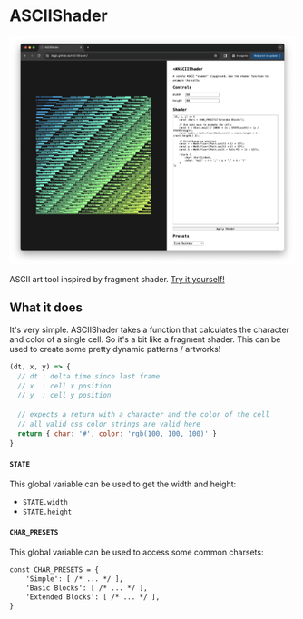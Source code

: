 # ASCIIShader

![Screenshot](./screenshot.png)

ASCII art tool inspired by fragment shader. [Try it yourself!](https://bigjk.github.io/ASCIIShader/)

## What it does

It's very simple. ASCIIShader takes a function that calculates the character and color of a single cell. So it's a bit like a fragment shader. This can be used to create some pretty dynamic patterns / artworks!

```js
(dt, x, y) => {
  // dt : delta time since last frame
  // x  : cell x position
  // y  : cell y position

  // expects a return with a character and the color of the cell
  // all valid css color strings are valid here
  return { char: '#', color: 'rgb(100, 100, 100)' }
}
```

#### ``STATE``

This global variable can be used to get the width and height:
- ``STATE.width``
- ``STATE.height``

#### ``CHAR_PRESETS``

This global variable can be used to access some common charsets:

```
const CHAR_PRESETS = {
    'Simple': [ /* ... */ ],
    'Basic Blocks': [ /* ... */ ],
    'Extended Blocks': [ /* ... */ ],
}
```
